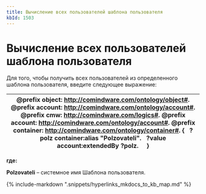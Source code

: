 ```yaml
---
title: Вычисление всех пользователей шаблона пользователя
kbId: 1503
---
```


# Вычисление всех пользователей шаблона пользователя

Для того, чтобы получить всех пользователей из определенного шаблона пользователя, введите следующее выражение:

| @prefix object: <http://comindware.com/ontology/object#>. @prefix account: <http://comindware.com/ontology/account#>. @prefix cmw: <http://comindware.com/logics#>. @prefix account: <http://comindware.com/ontology/account#>. @prefix container: <http://comindware.com/ontology/container#>. {   ?polz container:alias "Polzovateli".   ?value account:extendedBy ?polz.     } |
| --- |

**где:**

**Polzovateli** – системное имя Шаблона пользователя.

{% include-markdown ".snippets/hyperlinks_mkdocs_to_kb_map.md" %}
